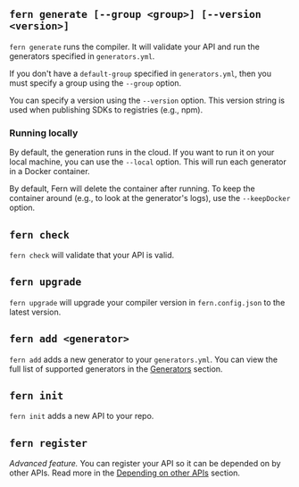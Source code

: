 ## `fern generate [--group <group>] [--version <version>]`

`fern generate` runs the compiler. It will validate your API and run the
generators specified in `generators.yml`.

If you don't have a `default-group` specified in `generators.yml`, then you must
specify a group using the `--group` option.

You can specify a version using the `--version` option. This version string is
used when publishing SDKs to registries (e.g., npm).

### Running locally

By default, the generation runs in the cloud. If you want to run it on your local machine, you can use the `--local` option. This will run each generator in a Docker container.

By default, Fern will delete the container after running. To keep the container around (e.g., to look at the generator's logs), use the `--keepDocker` option.

## `fern check`

`fern check` will validate that your API is valid.

## `fern upgrade`

`fern upgrade` will upgrade your compiler version in `fern.config.json` to the
latest version.

## `fern add <generator>`

`fern add` adds a new generator to your `generators.yml`. You can view the full
list of supported generators in the [Generators](/generators) section.

## `fern init`

`fern init` adds a new API to your repo.

## `fern register`

_Advanced feature._ You can register your API so it can be depended on by other
APIs. Read more in the [Depending on other APIs](../advanced/depending-on-other-apis.md) section.
